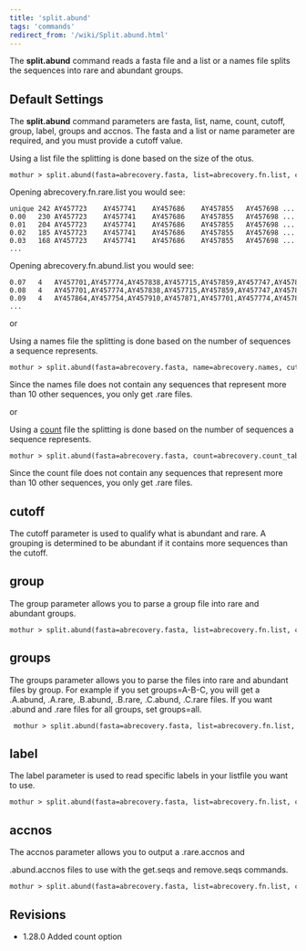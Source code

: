 ```yaml
---
title: 'split.abund'
tags: 'commands'
redirect_from: '/wiki/Split.abund.html'
---
```

The **split.abund** command reads a fasta file and a list or a names file
splits the sequences into rare and abundant groups.

## Default Settings

The **split.abund** command parameters are fasta, list, name, count, cutoff,
group, label, groups and accnos. The fasta and a list or name parameter
are required, and you must provide a cutoff value.

Using a list file the splitting is done based on the size of the otus.

    mothur > split.abund(fasta=abrecovery.fasta, list=abrecovery.fn.list, cutoff=10)

Opening abrecovery.fn.rare.list you would see:

    unique 242 AY457723    AY457741    AY457686    AY457855   AY457698 ... 
    0.00   230 AY457723    AY457741    AY457686    AY457855   AY457698 ... 
    0.01   204 AY457723    AY457741    AY457686    AY457855   AY457698 ...             
    0.02   185 AY457723    AY457741    AY457686    AY457855   AY457698 ...         
    0.03   168 AY457723    AY457741    AY457686    AY457855   AY457698 ... 
    ...    

Opening abrecovery.fn.abund.list you would see:

    0.07   4   AY457701,AY457774,AY457838,AY457715,AY457859,AY457747,AY457809,AY457780,AY457763,AY457755,...   
    0.08   4   AY457701,AY457774,AY457838,AY457715,AY457859,AY457747,AY457809,AY457780,AY457763,AY457755,...   
    0.09   4   AY457864,AY457754,AY457910,AY457871,AY457701,AY457774,AY457838,AY457715,AY457859,AY457747,...
    ...

or

Using a names file the splitting is done based on the number of
sequences a sequence represents.

    mothur > split.abund(fasta=abrecovery.fasta, name=abrecovery.names, cutoff=10)

Since the names file does not contain any sequences that represent more
than 10 other sequences, you only get .rare files.

or

Using a [ count](Count_File) file the splitting is done based
on the number of sequences a sequence represents.

    mothur > split.abund(fasta=abrecovery.fasta, count=abrecovery.count_table, cutoff=10)

Since the count file does not contain any sequences that represent more
than 10 other sequences, you only get .rare files.

## cutoff

The cutoff parameter is used to qualify what is abundant and rare. A
grouping is determined to be abundant if it contains more sequences than
the cutoff.

## group

The group parameter allows you to parse a group file into rare and
abundant groups.

    mothur > split.abund(fasta=abrecovery.fasta, list=abrecovery.fn.list, cutoff=10, group=abrecovery.groups)

## groups

The groups parameter allows you to parse the files into rare and
abundant files by group. For example if you set groups=A-B-C, you will
get a .A.abund, .A.rare, .B.abund, .B.rare, .C.abund, .C.rare files. If
you want .abund and .rare files for all groups, set groups=all.

     mothur > split.abund(fasta=abrecovery.fasta, list=abrecovery.fn.list, cutoff=10, group=abrecovery.groups, groups=all)

## label

The label parameter is used to read specific labels in your listfile you
want to use.

    mothur > split.abund(fasta=abrecovery.fasta, list=abrecovery.fn.list, cutoff=10, label=0.10)

## accnos

The accnos parameter allows you to output a .rare.accnos and

\.abund.accnos files to use with the get.seqs and remove.seqs commands.

    mothur > split.abund(fasta=abrecovery.fasta, list=abrecovery.fn.list, cutoff=10, accnos=true)

## Revisions

-   1.28.0 Added count option


